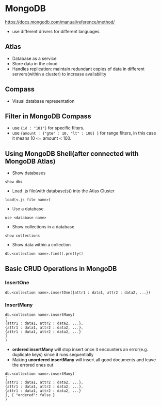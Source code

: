 # MongoDB
https://docs.mongodb.com/manual/reference/method/

- use different drivers for different languages

## Atlas
- Database as a service
- Store data in the cloud
- Handles replication: maintain redundant copies of data in different servers(within a cluster) to increase availability

## Compass
- Visual database representation

## Filter in MongoDB Compass
- use `{id : "101"}` for specific filters.
- use `{amount : {"gte" : 10, "lt" : 100} }` for range filters, in this case it means 10 <= amount < 100.

## Using MongoDB Shell(after connected with MongoDB Atlas)
- Show databases
```MongoDB
show dbs
```
- Load .js file(with database(s)) into the Atlas Cluster
```MongoDB
load(<.js file name>)
```
- Use a database
```MongoDB
use <database name>
```
- Show collections in a database
```MongoDB
show collections
```
- Show data within a collection
```MongoDB
db.<collection name>.find().pretty()
```
## Basic CRUD Operations in MongoDB
### InsertOne
```MongoDB
db.<collection name>.insertOne({attr1 : data1, attr2 : data2, ...})
```
### InsertMany
```MongoDB
db.<collection name>.insertMany(
[
{attr1 : data1, attr2 : data2, ...},
{attr1 : data1, attr2 : data2, ...},
{attr1 : data1, attr2 : data2, ...}
]
)
```
- **ordered insertMany** will stop insert once it encounters an error(e.g. duplicate keys) since it runs sequentially
- Making **unordered insertMany** will insert all good documents and leave the errored ones out
```MongoDB
db.<collection name>.insertMany(
[
{attr1 : data1, attr2 : data2, ...},
{attr1 : data1, attr2 : data2, ...},
{attr1 : data1, attr2 : data2, ...}
], { "ordered": false }
)
```
